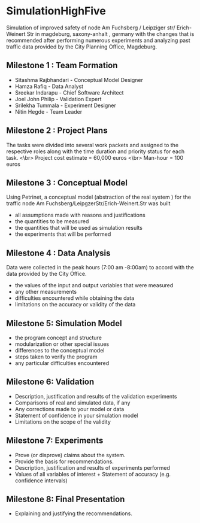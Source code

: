 # SimulationHighFive
Simulation of improved safety of node Am Fuchsberg / Leipziger str/ Erich-Weinert Str in magdeburg, saxony-anhalt , germany with the changes that is recommended after performing numerous experiments and analyzing past traffic data provided by the  City Planning Office, Magdeburg.

## Milestone 1 : Team Formation

* Sitashma Rajbhandari - Conceptual Model Designer
* Hamza Rafiq - Data Analyst
* Sreekar Indarapu - Chief Software Architect
* Joel John Philip - Validation Expert
* Srilekha Tummala - Experiment Designer
* Nitin Hegde - Team Leader

## Milestone 2 : Project Plans

The tasks were divided into several work packets and assigned to the respective roles along with the time duration and priority status for each task. <\br> 
Project cost estimate = 60,000 euros <\br> 
Man-hour = 100 euros


## Milestone 3 : Conceptual Model

Using Petrinet, a conceptual model (abstraction of the real system ) for the traffic node Am Fuchsberg/LeipgzerStr/Erich-Weinert.Str was built 
* all assumptions made with reasons and justifications
* the quantities to be measured
* the quantities that will be used as simulation results
* the experiments that will be performed

## Milestone 4 : Data Analysis

Data were collected in the peak hours (7:00 am -8:00am) to accord with the data provided by the City Office. 
* the values of the input and output variables that were measured
* any other measurements
* difficulties encountered while obtaining the data
* limitations on the accuracy or validity of the data

## Milestone 5: Simulation Model

* the program concept and structure
* modularization or other special issues
* differences to the conceptual model
* steps taken to verify the program
* any particular difficulties encountered

## Milestone 6: Validation
* Description, justification and results of the validation experiments
* Comparisons of real and simulated data, if any
* Any corrections made to your model or data
* Statement of confidence in your simulation model
* Limitations on the scope of the validity

## Milestone 7: Experiments
* Prove (or disprove) claims about the system.
* Provide the basis for recommendations.
* Description, justification and results of experiments performed
* Values of all variables of interest + Statement of accuracy (e.g. confidence intervals)

## Milestone 8: Final Presentation
* Explaining and justifying the recommendations.


